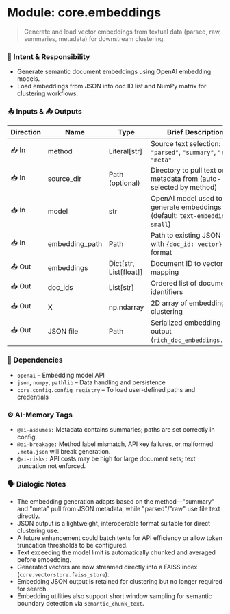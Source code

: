 # Module: core.embeddings
> Generate and load vector embeddings from textual data (parsed, raw, summaries, metadata) for downstream clustering.

### 🎯 Intent & Responsibility
- Generate semantic document embeddings using OpenAI embedding models.
- Load embeddings from JSON into doc ID list and NumPy matrix for clustering workflows.

### 📥 Inputs & 📤 Outputs
| Direction | Name         | Type               | Brief Description                                                |
|-----------|--------------|--------------------|------------------------------------------------------------------|
| 📥 In     | method       | Literal[str]       | Source text selection: `"parsed"`, `"summary"`, `"raw"`, `"meta"` |
| 📥 In     | source_dir   | Path (optional)    | Directory to pull text or metadata from (auto-selected by method) |
| 📥 In     | model        | str                | OpenAI model used to generate embeddings (default: `text-embedding-3-small`) |
| 📥 In     | embedding_path | Path              | Path to existing JSON file with `{doc_id: vector}` format         |
| 📤 Out    | embeddings   | Dict[str, List[float]] | Document ID to vector mapping                                    |
| 📤 Out    | doc_ids      | List[str]          | Ordered list of document identifiers                             |
| 📤 Out    | X            | np.ndarray         | 2D array of embeddings for clustering                            |
| 📤 Out    | JSON file    | Path               | Serialized embedding output (`rich_doc_embeddings.json`)         |

### 🔗 Dependencies
- `openai` – Embedding model API
- `json`, `numpy`, `pathlib` – Data handling and persistence
- `core.config.config_registry` – To load user-defined paths and credentials

### ⚙️ AI-Memory Tags
- `@ai-assumes:` Metadata contains summaries; paths are set correctly in config.
- `@ai-breakage:` Method label mismatch, API key failures, or malformed `.meta.json` will break generation.
- `@ai-risks:` API costs may be high for large document sets; text truncation not enforced.

### 🗣 Dialogic Notes
- The embedding generation adapts based on the method—"summary" and "meta" pull from JSON metadata, while "parsed"/"raw" use file text directly.
- JSON output is a lightweight, interoperable format suitable for direct clustering use.
- A future enhancement could batch texts for API efficiency or allow token truncation thresholds to be configured.
- Text exceeding the model limit is automatically chunked and averaged before embedding.
- Generated vectors are now streamed directly into a FAISS index (`core.vectorstore.faiss_store`).
- Embedding JSON output is retained for clustering but no longer required for search.
- Embedding utilities also support short window sampling for semantic boundary detection via `semantic_chunk_text`.
